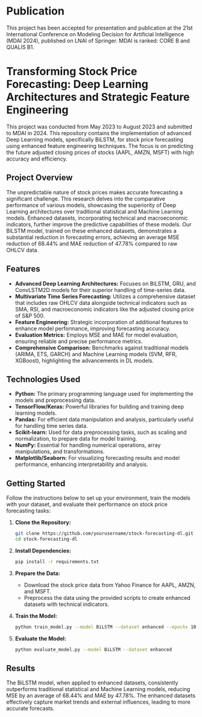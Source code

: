 # Publication 
This project has been accepted for presentation and publication at the 21st International Conference on Modeling Decision for Artificial Intelligence (MDAI 2024), published on LNAI of Springer. MDAI is ranked: CORE B and QUALIS B1.

# Transforming Stock Price Forecasting: Deep Learning Architectures and Strategic Feature Engineering

This project was conducted from May 2023 to August 2023 and submitted to MDAI in 2024. This repository contains the implementation of advanced Deep Learning models, specifically BiLSTM, for stock price forecasting using enhanced feature engineering techniques. The focus is on predicting the future adjusted closing prices of stocks (AAPL, AMZN, MSFT) with high accuracy and efficiency.

## Project Overview

The unpredictable nature of stock prices makes accurate forecasting a significant challenge. This research delves into the comparative performance of various models, showcasing the superiority of Deep Learning architectures over traditional statistical and Machine Learning models. Enhanced datasets, incorporating technical and macroeconomic indicators, further improve the predictive capabilities of these models. Our BiLSTM model, trained on these enhanced datasets, demonstrates a substantial reduction in forecasting errors, achieving an average MSE reduction of 68.44% and MAE reduction of 47.78% compared to raw OHLCV data.

## Features

- **Advanced Deep Learning Architectures:** Focuses on BiLSTM, GRU, and ConvLSTM2D models for their superior handling of time-series data.
- **Multivariate Time Series Forecasting:** Utilizes a comprehensive dataset that includes raw OHLCV data alongside technical indicators such as SMA, RSI, and macroeconomic indicators like the adjusted closing price of S&P 500.
- **Feature Engineering:** Strategic incorporation of additional features to enhance model performance, improving forecasting accuracy.
- **Evaluation Metrics:** Employs MSE and MAE for model evaluation, ensuring reliable and precise performance metrics.
- **Comprehensive Comparison:** Benchmarks against traditional models (ARIMA, ETS, GARCH) and Machine Learning models (SVM, RFR, XGBoost), highlighting the advancements in DL models.

## Technologies Used

- **Python:** The primary programming language used for implementing the models and preprocessing data.
- **TensorFlow/Keras:** Powerful libraries for building and training deep learning models.
- **Pandas:** For efficient data manipulation and analysis, particularly useful for handling time series data.
- **Scikit-learn:** Used for data preprocessing tasks, such as scaling and normalization, to prepare data for model training.
- **NumPy:** Essential for handling numerical operations, array manipulations, and transformations.
- **Matplotlib/Seaborn:** For visualizing forecasting results and model performance, enhancing interpretability and analysis.

## Getting Started

Follow the instructions below to set up your environment, train the models with your dataset, and evaluate their performance on stock price forecasting tasks:

1. **Clone the Repository:**
    ```bash
    git clone https://github.com/yourusername/stock-forecasting-dl.git
    cd stock-forecasting-dl
    ```

2. **Install Dependencies:**
    ```bash
    pip install -r requirements.txt
    ```

3. **Prepare the Data:**
    - Download the stock price data from Yahoo Finance for AAPL, AMZN, and MSFT.
    - Preprocess the data using the provided scripts to create enhanced datasets with technical indicators.

4. **Train the Model:**
    ```bash
    python train_model.py --model BiLSTM --dataset enhanced --epochs 100
    ```

5. **Evaluate the Model:**
    ```bash
    python evaluate_model.py --model BiLSTM --dataset enhanced
    ```

## Results

The BiLSTM model, when applied to enhanced datasets, consistently outperforms traditional statistical and Machine Learning models, reducing MSE by an average of 68.44% and MAE by 47.78%. The enhanced datasets effectively capture market trends and external influences, leading to more accurate forecasts.



